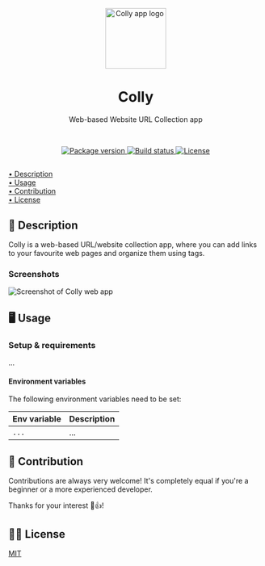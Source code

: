 <p align="center">
    <img src=".github/.media/logo.png" width="120" height="120" alt="Colly app logo">
</p>

<h1 align="center">Colly</h1>
<p align="center">Web-based Website URL Collection app</p>

<br>

<p align="center">
    <a href="https://github.com/jarne/colly/blob/master/package.json">
        <img src="https://img.shields.io/github/package-json/v/jarne/colly.svg" alt="Package version">
    </a>
    <a href="https://circleci.com/gh/jarne/colly">
        <img src="https://circleci.com/gh/jarne/colly.svg?style=svg&circle-token=123" alt="Build status">
    </a>
    <a href="https://github.com/jarne/colly/blob/master/LICENSE">
        <img src="https://img.shields.io/github/license/jarne/colly.svg" alt="License">
    </a>
</p>

##

[• Description](#-description)  
[• Usage](#-usage)  
[• Contribution](#-contribution)  
[• License](#%EF%B8%8F-license)

## 📙 Description

Colly is a web-based URL/website collection app, where you can add links to your favourite web pages and organize them using tags.

### Screenshots

<img src=".github/.media/screenshot.png" alt="Screenshot of Colly web app">

## 🖥 Usage

### Setup & requirements

...

#### Environment variables

The following environment variables need to be set:

| Env variable     | Description                              |
| ---------------- | ---------------------------------------- |
| `...`     | ...                 |

## 🙋‍ Contribution

Contributions are always very welcome! It's completely equal if you're a beginner or a more experienced developer.

Thanks for your interest 🎉👍!

## 👨‍⚖️ License

[MIT](https://github.com/jarne/colly/blob/master/LICENSE)

